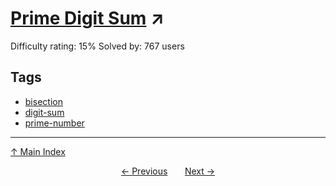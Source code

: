 # [Prime Digit Sum](https://projecteuler.net/problem=845) ↗️

Difficulty rating: 15%
Solved by: 767 users
## Tags

- [bisection](../tags/bisection.md)
- [digit-sum](../tags/digit-sum.md)
- [prime-number](../tags/prime-number.md)



---

[↑ Main Index](../README.md)


<div align=center><a href='844.md'>← Previous</a> &nbsp;&nbsp; &nbsp;&nbsp;  <a href='846.md'>Next →</a></div>
